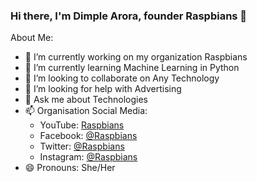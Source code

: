### Hi there, I'm Dimple Arora, founder Raspbians 👋

About Me:

- 🔭 I’m currently working on my organization Raspbians
- 🌱 I’m currently learning Machine Learning in Python
- 👯 I’m looking to collaborate on Any Technology
- 🤔 I’m looking for help with Advertising
- 💬 Ask me about Technologies
- 📫 Organisation Social Media:
  - YouTube: [Raspbians](https://www.youtube.com/channel/UCzQaWd7GCYv2GFCdcWmp3DQ)
  - Facebook: [@Raspbians](https://www.facebook.com/pg/raspbians)
  - Twitter: [@Raspbians](https://twitter.com/raspbians)
  - Instagram: [@Raspbians](https://www.instagram.com/raspbians/)
- 😄 Pronouns: She/Her
